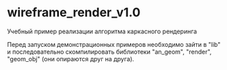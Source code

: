 # wireframe_render_v1.0
Учебный пример реализации алгоритма каркасного рендеринга

Перед запуском демонстрационных примеров необходимо зайти в "lib" и последовательно
скомпилировать библиотеки "an_geom", "render", "geom_obj" (они опираются друг на друга).
